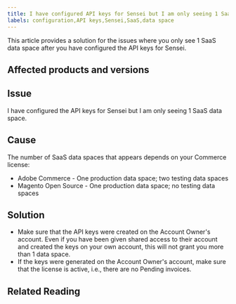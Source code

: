 ```yaml
---
title: I have configured API keys for Sensei but I am only seeing 1 SaaS data space
labels: configuration,API keys,Sensei,SaaS,data space
---
```


This article provides a solution for the issues where you only see 1 SaaS data space after you have configured the API keys for Sensei.

## Affected products and versions


## Issue

I have configured the API keys for Sensei but I am only seeing 1 SaaS data space.

## Cause

The number of SaaS data spaces that appears depends on your Commerce license:

* Adobe Commerce - One production data space; two testing data spaces
* Magento Open Source - One production data space; no testing data spaces

## Solution

* Make sure that the API keys were created on the Account Owner's account. Even if you have been given shared access to their account and created the keys on your own account, this will not grant you more than 1 data space.
* If the keys were generated on the Account Owner's account, make sure that the license is active, i.e., there are no Pending invoices.

## Related Reading

